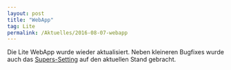 ```yaml
---
layout: post
title: "WebApp"
tag: Lite
permalink: /Aktuelles/2016-08-07-webapp
---
```


Die Lite WebApp wurde wieder aktualisiert. Neben kleineren Bugfixes wurde auch das [Supers-Setting](https://lite.jcgames.de/Settings/Supers/) auf den aktuellen Stand gebracht.



